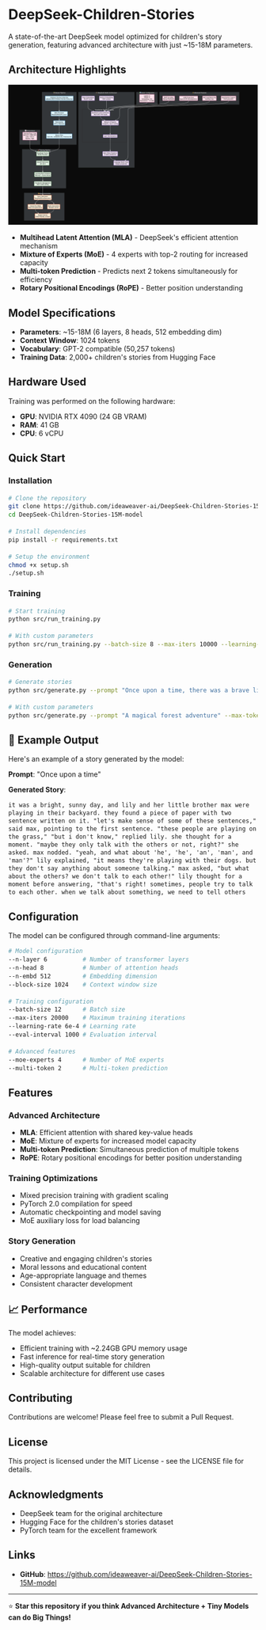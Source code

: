 # DeepSeek-Children-Stories 

A state-of-the-art DeepSeek model optimized for children's story generation, featuring advanced architecture with just ~15-18M parameters.

## Architecture Highlights

![DeepSeek Architecture](deepseek-arch.png)

- **Multihead Latent Attention (MLA)** - DeepSeek's efficient attention mechanism
- **Mixture of Experts (MoE)** - 4 experts with top-2 routing for increased capacity
- **Multi-token Prediction** - Predicts next 2 tokens simultaneously for efficiency
- **Rotary Positional Encodings (RoPE)** - Better position understanding

## Model Specifications

- **Parameters**: ~15-18M (6 layers, 8 heads, 512 embedding dim)
- **Context Window**: 1024 tokens
- **Vocabulary**: GPT-2 compatible (50,257 tokens)
- **Training Data**: 2,000+ children's stories from Hugging Face

## Hardware Used

Training was performed on the following hardware:

- **GPU**: NVIDIA RTX 4090 (24 GB VRAM)
- **RAM**: 41 GB
- **CPU**: 6 vCPU

## Quick Start

### Installation

```bash
# Clone the repository
git clone https://github.com/ideaweaver-ai/DeepSeek-Children-Stories-15M-model.git
cd DeepSeek-Children-Stories-15M-model

# Install dependencies
pip install -r requirements.txt

# Setup the environment
chmod +x setup.sh
./setup.sh
```

### Training

```bash
# Start training
python src/run_training.py

# With custom parameters
python src/run_training.py --batch-size 8 --max-iters 10000 --learning-rate 6e-4
```

### Generation

```bash
# Generate stories
python src/generate.py --prompt "Once upon a time, there was a brave little mouse"

# With custom parameters
python src/generate.py --prompt "A magical forest adventure" --max-tokens 200 --temperature 0.8
```

## 📖 Example Output

Here's an example of a story generated by the model:

**Prompt**: "Once upon a time"

**Generated Story**:
```
it was a bright, sunny day, and lily and her little brother max were playing in their backyard. they found a piece of paper with two sentence written on it. "let's make sense of some of these sentences," said max, pointing to the first sentence. "these people are playing on the grass," "but i don't know," replied lily. she thought for a moment. "maybe they only talk with the others or not, right?" she asked. max nodded. "yeah, and what about 'he', 'he', 'an', 'man', and 'man'?" lily explained, "it means they're playing with their dogs. but they don't say anything about someone talking." max asked, "but what about the others? we don't talk to each other!" lily thought for a moment before answering, "that's right! sometimes, people try to talk to each other. when we talk about something, we need to tell others
```

## Configuration

The model can be configured through command-line arguments:

```bash
# Model configuration
--n-layer 6          # Number of transformer layers
--n-head 8           # Number of attention heads
--n-embd 512         # Embedding dimension
--block-size 1024    # Context window size

# Training configuration
--batch-size 12      # Batch size
--max-iters 20000    # Maximum training iterations
--learning-rate 6e-4 # Learning rate
--eval-interval 1000 # Evaluation interval

# Advanced features
--moe-experts 4      # Number of MoE experts
--multi-token 2      # Multi-token prediction
```

## Features

### Advanced Architecture
- **MLA**: Efficient attention with shared key-value heads
- **MoE**: Mixture of experts for increased model capacity
- **Multi-token Prediction**: Simultaneous prediction of multiple tokens
- **RoPE**: Rotary positional encodings for better position understanding

### Training Optimizations
- Mixed precision training with gradient scaling
- PyTorch 2.0 compilation for speed
- Automatic checkpointing and model saving
- MoE auxiliary loss for load balancing

### Story Generation
- Creative and engaging children's stories
- Moral lessons and educational content
- Age-appropriate language and themes
- Consistent character development

## 📈 Performance

The model achieves:
- Efficient training with ~2.24GB GPU memory usage
- Fast inference for real-time story generation
- High-quality output suitable for children
- Scalable architecture for different use cases

## Contributing

Contributions are welcome! Please feel free to submit a Pull Request.

## License

This project is licensed under the MIT License - see the LICENSE file for details.

## Acknowledgments

- DeepSeek team for the original architecture
- Hugging Face for the children's stories dataset
- PyTorch team for the excellent framework

## Links

- **GitHub**: https://github.com/ideaweaver-ai/DeepSeek-Children-Stories-15M-model

---

⭐ **Star this repository if you think Advanced Architecture + Tiny Models can do Big Things!** 
